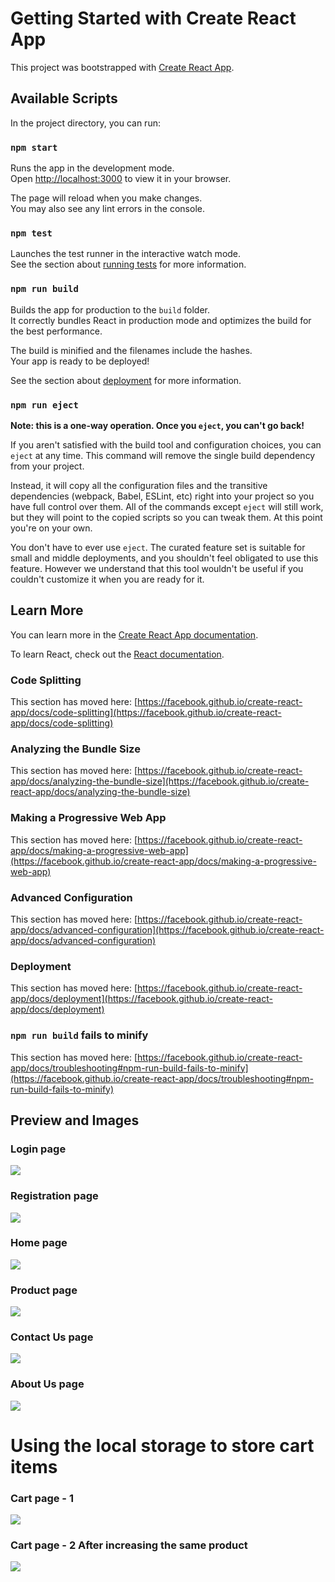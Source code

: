 # Getting Started with Create React App

This project was bootstrapped with [Create React App](https://github.com/facebook/create-react-app).

## Available Scripts

In the project directory, you can run:

### `npm start`

Runs the app in the development mode.\
Open [http://localhost:3000](http://localhost:3000) to view it in your browser.

The page will reload when you make changes.\
You may also see any lint errors in the console.

### `npm test`

Launches the test runner in the interactive watch mode.\
See the section about [running tests](https://facebook.github.io/create-react-app/docs/running-tests) for more information.

### `npm run build`

Builds the app for production to the `build` folder.\
It correctly bundles React in production mode and optimizes the build for the best performance.

The build is minified and the filenames include the hashes.\
Your app is ready to be deployed!

See the section about [deployment](https://facebook.github.io/create-react-app/docs/deployment) for more information.

### `npm run eject`

**Note: this is a one-way operation. Once you `eject`, you can't go back!**



If you aren't satisfied with the build tool and configuration choices, you can `eject` at any time. This command will remove the single build dependency from your project.

Instead, it will copy all the configuration files and the transitive dependencies (webpack, Babel, ESLint, etc) right into your project so you have full control over them. All of the commands except `eject` will still work, but they will point to the copied scripts so you can tweak them. At this point you're on your own.

You don't have to ever use `eject`. The curated feature set is suitable for small and middle deployments, and you shouldn't feel obligated to use this feature. However we understand that this tool wouldn't be useful if you couldn't customize it when you are ready for it.

## Learn More

You can learn more in the [Create React App documentation](https://facebook.github.io/create-react-app/docs/getting-started).

To learn React, check out the [React documentation](https://reactjs.org/).

### Code Splitting

This section has moved here: [https://facebook.github.io/create-react-app/docs/code-splitting](https://facebook.github.io/create-react-app/docs/code-splitting)

### Analyzing the Bundle Size

This section has moved here: [https://facebook.github.io/create-react-app/docs/analyzing-the-bundle-size](https://facebook.github.io/create-react-app/docs/analyzing-the-bundle-size)

### Making a Progressive Web App

This section has moved here: [https://facebook.github.io/create-react-app/docs/making-a-progressive-web-app](https://facebook.github.io/create-react-app/docs/making-a-progressive-web-app)

### Advanced Configuration

This section has moved here: [https://facebook.github.io/create-react-app/docs/advanced-configuration](https://facebook.github.io/create-react-app/docs/advanced-configuration)

### Deployment

This section has moved here: [https://facebook.github.io/create-react-app/docs/deployment](https://facebook.github.io/create-react-app/docs/deployment)

### `npm run build` fails to minify

This section has moved here: [https://facebook.github.io/create-react-app/docs/troubleshooting#npm-run-build-fails-to-minify](https://facebook.github.io/create-react-app/docs/troubleshooting#npm-run-build-fails-to-minify)


## Preview and Images
### Login page
<img src="https://github.com/niteshmrh/eshop/blob/b45dd992cede1351aed5c10950fb9add61b19c32/login.png">

### Registration page
<img src="https://github.com/niteshmrh/eshop/blob/b45dd992cede1351aed5c10950fb9add61b19c32/Registration.png">

### Home page
<img src="https://github.com/niteshmrh/eshop/blob/b45dd992cede1351aed5c10950fb9add61b19c32/Home.png">

### Product page
<img src="https://github.com/niteshmrh/eshop/blob/b45dd992cede1351aed5c10950fb9add61b19c32/Products.png">

### Contact Us page
<img src="https://github.com/niteshmrh/eshop/blob/b45dd992cede1351aed5c10950fb9add61b19c32/Contact%20Us.png">

### About Us page
<img src="https://github.com/niteshmrh/eshop/blob/b45dd992cede1351aed5c10950fb9add61b19c32/About%20us.png">

#  Using the local storage to store cart items

### Cart page - 1
<img src="https://github.com/niteshmrh/eshop/blob/b45dd992cede1351aed5c10950fb9add61b19c32/cart_1.png">

### Cart page - 2 After increasing the same product
<img src="https://github.com/niteshmrh/eshop/blob/b45dd992cede1351aed5c10950fb9add61b19c32/cart_1.png">


